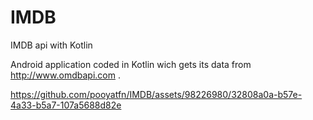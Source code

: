 # IMDB
IMDB api with Kotlin

Android application coded in Kotlin wich gets its data from http://www.omdbapi.com . 

https://github.com/pooyatfn/IMDB/assets/98226980/32808a0a-b57e-4a33-b5a7-107a5688d82e
